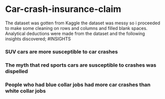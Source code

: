 # Car-crash-insurance-claim
The dataset was gotten from Kaggle
the dataset was messy so i proceeded to make some cleaning on rows and columns
and filled blank spaces.
Analytical deductions were made from the dataset and the following insights discovered;
#INSIGHTS
### SUV cars are more susceptible to car crashes
### The myth that red sports cars are susceptible to crashes was dispelled
### People who had blue collar jobs had more car crashes than white collar jobs
